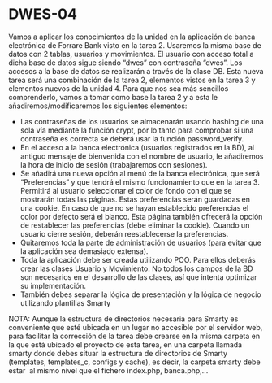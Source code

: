 # DWES-04
Vamos a aplicar los conocimientos de la unidad en la aplicación de banca electrónica de Forrare Bank visto en la tarea 2.
Usaremos la misma base de datos con 2 tablas, usuarios y movimientos. El usuario con acceso total a dicha base de datos sigue siendo “dwes” con contraseña “dwes”. Los accesos a la base de datos se realizarán a través de la clase DB.
Esta nueva tarea será una combinación de la tarea 2, elementos vistos en la tarea 3 y elementos nuevos de la unidad 4.
Para que nos sea más sencillos comprenderlo, vamos a tomar como base la tarea 2 y a esta le añadiremos/modificaremos los siguientes 
elementos:
- Las contraseñas de los usuarios se almacenarán usando hashing de una sola vía mediante la función crypt, por lo tanto para comprobar si una contraseña es correcta se deberá usar la función password_verify.
- En el acceso a la banca electrónica (usuarios registrados en la BD), al antiguo mensaje de bienvenida con el nombre de usuario, le añadiremos la hora de inicio de sesión (trabajaremos con sesiones).
- Se añadirá una nueva opción al menú de la banca electrónica, que será “Preferencias” y que tendrá el mismo funcionamiento que en la tarea 3. Permitirá al usuario seleccionar el color de fondo con el que se mostrarán todas las páginas. Estas preferencias serán guardadas en una cookie. En caso de que no se hayan establecido preferencias el color por defecto será el blanco. Esta página también ofrecerá la opción de restablecer las preferencias (debe eliminar la cookie). Cuando un usuario cierre sesión, deberán reestablecerse la preferencias.
- Quitaremos toda la parte de administración de usuarios (para evitar que la aplicación sea demasiado extensa).
- Toda la aplicación debe ser creada utilizando POO. Para ellos deberás crear las clases Usuario y Movimiento. No todos los campos de la BD son necesarios en el desarrollo de las clases, así que intenta optimizar su implementación.
- También debes separar la lógica de presentación y la lógica de negocio utilizando plantillas Smarty

NOTA: Aunque la estructura de directorios necesaria para Smarty es conveniente que esté ubicada en un lugar no accesible por el servidor web, para facilitar la corrección de la tarea debe crearse en la misma carpeta en la que está ubicado el proyecto de esta tarea, en una carpeta llamada smarty donde debes situar la estructura de directorios de Smarty (templates, templates_c, configs y cache), es decir, la carpeta smarty debe estar  al mismo nivel que el fichero index.php, banca.php,...
